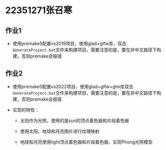 # 22351271张召寒

## 作业1

* 使用premake5配置vs2019项目，使用glad+glfw库，双击`GenerateProject.bat`文件来构建项目，需要注意的是，要在非中文路径下构建，否则premake会报错

## 作业2

* 使用premake5配置vs2022项目，使用glad+glfw+glm库双击`GenerateProject.bat`文件来构建项目，需要注意的是，要在非中文路径下构建，否则premake会报错

* 实现的特性：
  
  * 太阳作为光照，使用的是sun的顶点着色器和片段着色器
  
  * 使用太阳、地球和月亮图片进行纹理映射
  
  * 地球和月亮使用light顶点着色器和片段着色器，实现Phong光照模型
